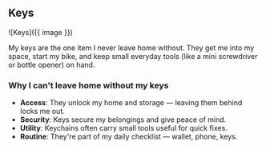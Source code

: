 ## Keys

![Keys]({{ image }})

My keys are the one item I never leave home without. They get me into my space, start my bike, and keep small everyday tools (like a mini screwdriver or bottle opener) on hand.

### Why I can't leave home without my keys

- **Access**: They unlock my home and storage — leaving them behind locks me out.
- **Security**: Keys secure my belongings and give peace of mind.
- **Utility**: Keychains often carry small tools useful for quick fixes.
- **Routine**: They're part of my daily checklist — wallet, phone, keys.
